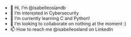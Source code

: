 - 👋 Hi, I’m @isabelleoslandb
- 👀 I’m interested in Cybersecurity 
- 🌱 I’m currently learning C and Python!
- 💞️ I’m looking to collaborate on nothing at the moment :)
- 📫 How to reach me @isabelleosland on LinkedIn

<!---
isabelleoslandb/isabelleoslandb is a ✨ special ✨ repository because its `README.md` (this file) appears on your GitHub profile.
You can click the Preview link to take a look at your changes.
--->
